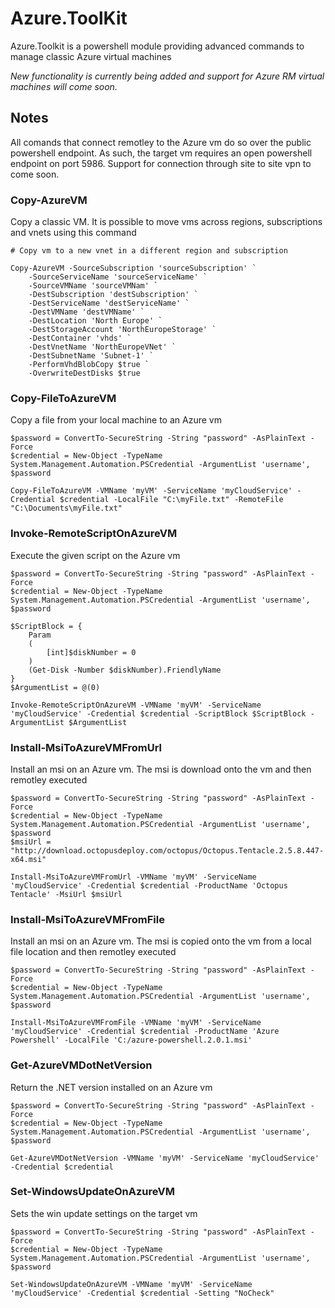 # Azure.ToolKit

Azure.Toolkit is a powershell module providing advanced commands to manage classic Azure virtual machines

*New functionality is currently being added and support for Azure RM virtual machines will come soon.*

## Notes ##
All comands that connect remotley to the Azure vm do so over the public powershell endpoint. As such, the target vm requires an open powershell endpoint on port 5986. Support for connection through site to site vpn to come soon.

### Copy-AzureVM ###
Copy a classic VM. It is possible to move vms across regions, subscriptions and vnets using this command

```
# Copy vm to a new vnet in a different region and subscription

Copy-AzureVM -SourceSubscription 'sourceSubscription' `
	-SourceServiceName 'sourceServiceName' `
	-SourceVMName 'sourceVMNam' `
	-DestSubscription 'destSubscription' `
	-DestServiceName 'destServiceName' `
	-DestVMName 'destVMName' `
	-DestLocation 'North Europe' `
	-DestStorageAccount 'NorthEuropeStorage' `
	-DestContainer 'vhds' `
	-DestVnetName 'NorthEuropeVNet' `
	-DestSubnetName 'Subnet-1' `
	-PerformVhdBlobCopy $true `
	-OverwriteDestDisks $true 
```

### Copy-FileToAzureVM ###
Copy a file from your local machine to an Azure vm

```
$password = ConvertTo-SecureString -String "password" -AsPlainText -Force
$credential = New-Object -TypeName System.Management.Automation.PSCredential -ArgumentList 'username', $password

Copy-FileToAzureVM -VMName 'myVM' -ServiceName 'myCloudService' -Credential $credential -LocalFile "C:\myFile.txt" -RemoteFile  "C:\Documents\myFile.txt"
```

### Invoke-RemoteScriptOnAzureVM ###
Execute the given script on the Azure vm

```
$password = ConvertTo-SecureString -String "password" -AsPlainText -Force
$credential = New-Object -TypeName System.Management.Automation.PSCredential -ArgumentList 'username', $password

$ScriptBlock = {
	Param
	(
		[int]$diskNumber = 0
	)
	(Get-Disk -Number $diskNumber).FriendlyName
}
$ArgumentList = @(0)

Invoke-RemoteScriptOnAzureVM -VMName 'myVM' -ServiceName 'myCloudService' -Credential $credential -ScriptBlock $ScriptBlock -ArgumentList $ArgumentList
```

### Install-MsiToAzureVMFromUrl ###
Install an msi on an Azure vm. The msi is download onto the vm and then remotley executed

```
$password = ConvertTo-SecureString -String "password" -AsPlainText -Force
$credential = New-Object -TypeName System.Management.Automation.PSCredential -ArgumentList 'username', $password
$msiUrl = "http://download.octopusdeploy.com/octopus/Octopus.Tentacle.2.5.8.447-x64.msi"

Install-MsiToAzureVMFromUrl -VMName 'myVM' -ServiceName 'myCloudService' -Credential $credential -ProductName 'Octopus Tentacle' -MsiUrl $msiUrl 
```

### Install-MsiToAzureVMFromFile ###
Install an msi on an Azure vm. The msi is copied onto the vm from a local file location and then remotley executed

```
$password = ConvertTo-SecureString -String "password" -AsPlainText -Force
$credential = New-Object -TypeName System.Management.Automation.PSCredential -ArgumentList 'username', $password

Install-MsiToAzureVMFromFile -VMName 'myVM' -ServiceName 'myCloudService' -Credential $credential -ProductName 'Azure Powershell' -LocalFile 'C:/azure-powershell.2.0.1.msi' 
```

### Get-AzureVMDotNetVersion ###
Return the .NET version installed on an Azure vm

```
$password = ConvertTo-SecureString -String "password" -AsPlainText -Force
$credential = New-Object -TypeName System.Management.Automation.PSCredential -ArgumentList 'username', $password

Get-AzureVMDotNetVersion -VMName 'myVM' -ServiceName 'myCloudService' -Credential $credential
```

### Set-WindowsUpdateOnAzureVM ###
Sets the win update settings on the target vm

```
$password = ConvertTo-SecureString -String "password" -AsPlainText -Force
$credential = New-Object -TypeName System.Management.Automation.PSCredential -ArgumentList 'username', $password

Set-WindowsUpdateOnAzureVM -VMName 'myVM' -ServiceName 'myCloudService' -Credential $credential -Setting "NoCheck"
```

